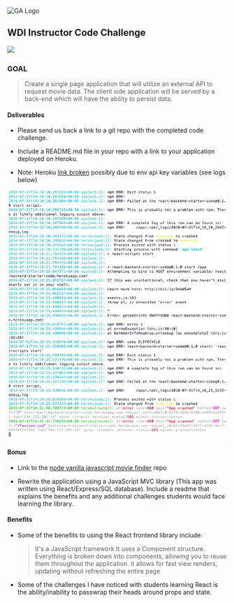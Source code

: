 ![GA Logo](https://raw.github.com/generalassembly/ga-ruby-on-rails-for-devs/master/images/ga.png)

## WDI Instructor Code Challenge

![](ga-react-coding-challenge-walk-through.gif)

### GOAL 

> Create a single page application that will utilize an external API to request movie data. The client side application will be served by a back-end which will have the ability to persist data.


#### Deliverables

- Please send us back a link to a git repo with the completed code challenge. 

- Include a README.md file in your repo with a link to your application deployed on Heroku.

- Note: Heroku [link broken](https://react-backend-starter-code.herokuapp.com/) possibly due to env api key variables (see logs below)

![](heroku-errors-log.png)


#### Bonus

- Link to the [node vanilla javascript movie finder](https://git.generalassemb.ly/layne/node-backend-movie-finder) repo

- Rewrite the application using a JavaScript MVC library (This app was written using React/Express/SQL database). Include a readme that explains the benefits and any additional challenges students would face learning the library.

#### Benefits

- Some of the benefits to using the React frontend library include:
  
  > It's a JavaScript framework
  > It uses a Component structure. Everything is broken down into components, allowing you to reuse them throughout the application.
  > it allows for fast view renders, updating without refreshing the entire page

- Some of the challenges I have noticed with students learning React is the ability/inability to passwrap their heads around props and state.
